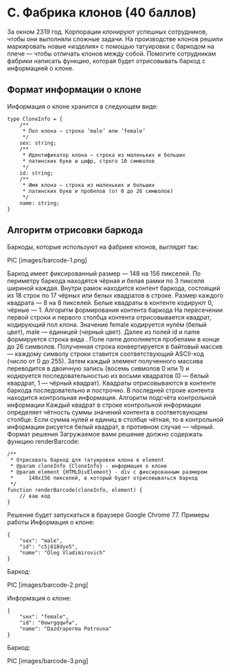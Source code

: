 # C. Фабрика клонов (40 баллов)
За окном 2319 год. Корпорации клонируют успешных сотрудников, чтобы они выполняли сложные задачи.
На производстве клонов решили маркировать новые «изделия» с помощью татуировки с баркодом на плече — чтобы отличать клонов между собой.
Помогите сотрудникам фабрики написать функцию, которая будет отрисовывать баркод с информацией о клоне.

## Формат информации о клоне
Информация о клоне хранится в следующем виде:
```
type CloneInfo = {  
    /**  
     * Пол клона — строка ’male’ или ’female’  
     */  
    sex: string;  
    /**  
     * Идентификатор клона — строка из маленьких и больших  
     * латинских букв и цифр, строго 10 символов  
     */  
    id: string;  
    /**  
     * Имя клона — строка из маленьких и больших  
     * латинских букв и пробелов (от 0 до 26 символов)  
     */  
    name: string;  
}
```
## Алгоритм отрисовки баркода
Баркоды, которые используют на фабрике клонов, выглядят так: 

PIC [images/barcode-1.png]

Баркод имеет фиксированный размер — 148 на 156 пикселей. По периметру баркода находятся чёрная и белая рамки по 3 пикселя шириной каждая.
Внутри рамок находится контент баркода, состоящий из 18 строк по 17 чёрных или белых квадратов в строке. Размер каждого квадрата — 8 на 8 пикселей.
Белые квадраты в контенте кодируют 0, чёрные — 1.
Алгоритм формирования контента баркода
На пересечении первой строки и первого столбца контента отрисовывается квадрат, кодирующий пол клона. Значение female кодируется нулём (белый цвет), male — единицей (черный цвет).
Далее из полей id и name формируется строка вида <id><name>. Поле name дополняется пробелами в конце до 26 символов.
Полученная строка конвертируется в байтовый массив — каждому символу строки ставится соответствующий ASCII-код (число от 0 до 255).
Затем каждый элемент полученного массива переводится в двоичную запись (восемь сивмолов 0 или 1) и кодируется последовательностью из восьми квадратов (0 — белый квардрат, 1 — чёрный квадрат). Квадраты отрисовываются в контенте баркода последовательно и построчно.
В последней строке контента находится контрольная информация.
Алгоритм подсчёта контрольной информации
Каждый квадрат в строке контрольной информации определяет чётность суммы значений контента в соответсвующем столбце. Если сумма нулей и единиц в столбце чётная, то в контрольной информации рисуется белый квадрат, в противном случае — чёрный.
Формат решения
Загружаемое вами решение должно содержать функцию renderBarcode:
```
/**  
 * Отрисовать баркод для татуировки клона в element  
 * @param cloneInfo {CloneInfo} - информация о клоне  
 * @param element {HTMLDivElement} - div с фиксированным размером  
 *     148x156 пикселей, в который будет отрисовываться баркод  
 */  
function renderBarcode(cloneInfo, element) {  
    // ваш код  
}
```
Решение будет запускаться в браузере Google Chrome 77.
Примеры работы
Информация о клоне:
```
{  
    "sex": "male",  
    "id": "c5j818dyo5",  
    "name": "Oleg Vladimirovich"  
}
```
Баркод: 

PIC [images/barcode-2.png]

Информация о клоне:
```
{  
    "sex": "female",  
    "id": "0owrgqqwfw",  
    "name": "Dazdraperma Petrovna"  
}
```
Баркод: 

PIC [images/barcode-3.png]
